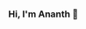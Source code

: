 ### Hi, I'm Ananth 👋

<!--
**ananthchandru/ananthchandru** is a ✨ _special_ ✨ repository because its `README.md` (this file) appears on your GitHub profile.

Here are some ideas to get you started:

- 🔭 I’m currently working on Apache Kafka
- 🌱 I’m currently learning Python, Delta lake, System design
- 👯 I’m looking to collaborate on system design, data engineering, distributed system, leetcoding, kafka, spark
- 🤔 I’m looking for help with competitive programming
- 💬 Ask me about big data stuff
- 📫 How to reach me: ...[Gmail] ananths1006@gmail.com
- 😄 Pronouns: ... He/Him
- ⚡ Fun fact: ... I love Java but I work in Python
-->
